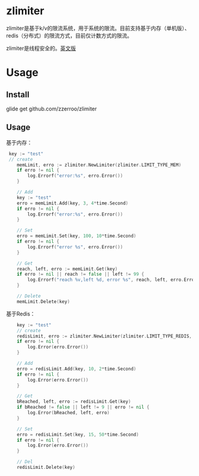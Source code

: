 # zlimiter
zlimiter是基于k/v的限流系统，用于系统的限流。目前支持基于内存（单机版）、redis（分布式）的限流方式，目前仅计数方式的限流。

zlimiter是线程安全的。[英文版](./readme.md)
# Usage

## Install

glide get github.com/zzerroo/zlimiter

## Usage

基于内存：

```go
 key := "test" 
 // create
	memLimit, erro := zlimiter.NewLimiter(zlimiter.LIMIT_TYPE_MEM)
	if erro != nil {
		log.Errorf("error:%s", erro.Error())
	}

	// Add
	key := "test"
	erro = memLimit.Add(key, 3, 4*time.Second)
	if erro != nil {
		log.Errorf("error:%s", erro.Error())
	}

	// Set
	erro = memLimit.Set(key, 100, 10*time.Second)
	if erro != nil {
		log.Errorf("error %s", erro.Error())
	}

	// Get
	reach, left, erro := memLimit.Get(key)
	if erro != nil || reach != false || left != 99 {
		log.Errorf("reach %v,left %d, error %s", reach, left, erro.Error())
	}

	// Delete
	memLimit.Delete(key)
```



基于Redis：

```go
	key := "test"
	// create
	redisLimit, erro := zlimiter.NewLimiter(zlimiter.LIMIT_TYPE_REDIS, driver.RedisInfo{Host: "127.0.0.1:6379", Passwd: "passwd"})
	if erro != nil {
		log.Error(erro.Error())
	}

	// Add
	erro = redisLimit.Add(key, 10, 2*time.Second)
	if erro != nil {
		log.Error(erro.Error())
	}

	// Get
	bReached, left, erro := redisLimit.Get(key)
	if bReached != false || left != 9 || erro != nil {
		log.Error(bReached, left, erro)
	}

	// Set
	erro = redisLimit.Set(key, 15, 50*time.Second)
	if erro != nil {
		log.Error(erro.Error())
	}

	// Del
	redisLimit.Delete(key)
```

